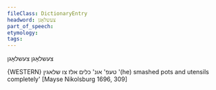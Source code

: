 ```yaml
---
fileClass: DictionaryEntry
headword: צעשלאָגן
part_of_speech: 
etymology: 
tags: 
---
```

צעשלאָגן
צעשלאָגן

{WESTERN}
טעפ' אונ' כלים אלז צו שלאגין
'(he) smashed pots and utensils completely'
[Mayse Nikolsburg 1696, 309]